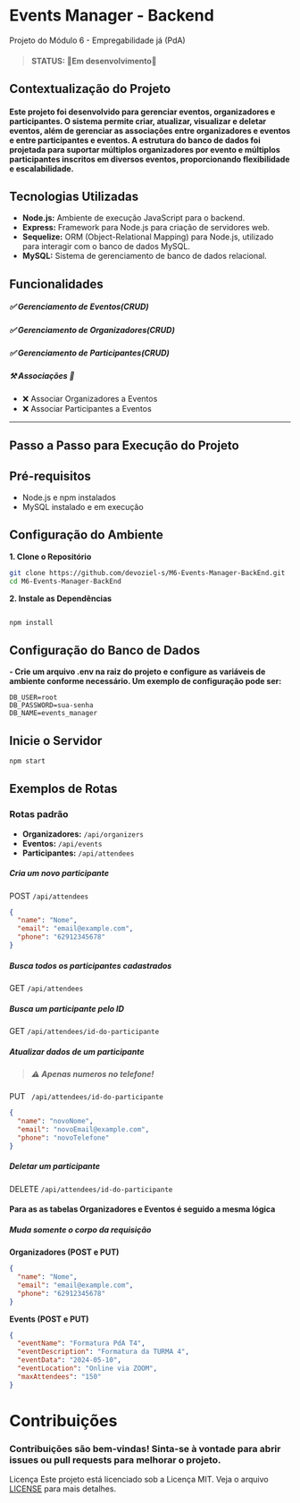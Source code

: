 # Events Manager - Backend
Projeto do Módulo 6 - Empregabilidade já (PdA)

> #### STATUS: 🚧Em desenvolvimento🚧

## Contextualização do Projeto
#### Este projeto foi desenvolvido para gerenciar eventos, organizadores e participantes. O sistema permite criar, atualizar, visualizar e deletar eventos, além de gerenciar as associações entre organizadores e eventos e entre participantes e eventos. A estrutura do banco de dados foi projetada para suportar múltiplos organizadores por evento e múltiplos participantes inscritos em diversos eventos, proporcionando flexibilidade e escalabilidade.

## Tecnologias Utilizadas
- **Node.js:** Ambiente de execução JavaScript para o backend.
- **Express:** Framework para Node.js para criação de servidores web.
- **Sequelize:** ORM (Object-Relational Mapping) para Node.js, utilizado para interagir com o banco de dados MySQL.
- **MySQL:** Sistema de gerenciamento de banco de dados relacional.

## Funcionalidades
##### ✅ Gerenciamento de Eventos(CRUD)

##### ✅ Gerenciamento de Organizadores(CRUD)

##### ✅ Gerenciamento de Participantes(CRUD)

##### ⚒️ Associações 🚧
- ❌ Associar Organizadores a Eventos
- ❌ Associar Participantes a Eventos
--- 

## Passo a Passo para Execução do Projeto
## Pré-requisitos
- Node.js e npm instalados
- MySQL instalado e em execução
  
## Configuração do Ambiente

**1. Clone o Repositório**

```bash
git clone https://github.com/devoziel-s/M6-Events-Manager-BackEnd.git
cd M6-Events-Manager-BackEnd
```
**2. Instale as Dependências**

```bash

npm install
```

## Configuração do Banco de Dados

**- Crie um arquivo .env na raiz do projeto e configure as variáveis de ambiente conforme necessário. Um exemplo de configuração pode ser:**

```env
DB_USER=root
DB_PASSWORD=sua-senha
DB_NAME=events_manager
```

## Inicie o Servidor

```bash
npm start
```
## Exemplos de Rotas
### Rotas padrão
- **Organizadores:** ```/api/organizers```
- **Eventos:** ```/api/events```
- **Participantes:** ```/api/attendees```


##### Cria um novo participante

POST ```/api/attendees ```

```json
{
  "name": "Nome",
  "email": "email@example.com",
  "phone": "62912345678"
}
````
##### Busca todos os participantes cadastrados
GET ```/api/attendees ```

##### Busca um participante pelo ID
GET ``` /api/attendees/id-do-participante ```

##### Atualizar dados de um participante
> ##### ⚠️ Apenas numeros no telefone!
PUT ``` /api/attendees/id-do-participante```

```json
{
  "name": "novoNome",
  "email": "novoEmail@example.com",
  "phone": "novoTelefone"
}
```
##### Deletar um participante 
DELETE ```/api/attendees/id-do-participante```

#### Para as as tabelas Organizadores e Eventos é seguido a mesma lógica
##### Muda somente o corpo da requisição

**Organizadores (POST e PUT)**
```json
{
  "name": "Nome",
  "email": "email@example.com",
  "phone": "62912345678"
}
```
**Events (POST e PUT)**
```json
{
  "eventName": "Formatura PdA T4",
  "eventDescription": "Formatura da TURMA 4",
  "eventData": "2024-05-10",
  "eventLocation": "Online via ZOOM",
  "maxAttendees": "150"
}
```

# Contribuições
### Contribuições são bem-vindas! Sinta-se à vontade para abrir issues ou pull requests para melhorar o projeto.

Licença
Este projeto está licenciado sob a Licença MIT. Veja o arquivo [LICENSE](LICENSE) para mais detalhes.


